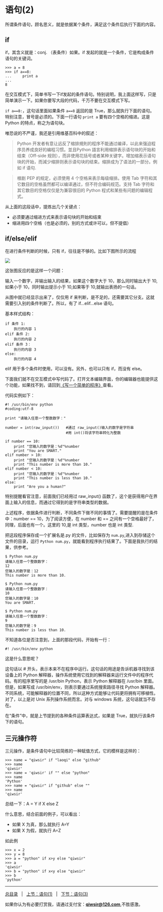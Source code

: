 # 语句(2)

所谓条件语句，顾名思义，就是依据某个条件，满足这个条件后执行下面的内容。

## if

if，其含义就是：conj. （表条件）如果。if 发起的就是一个条件，它是构成条件语句的关键词。

    >>> a = 8
    >>> if a==8:
    ...     print a
    ... 
    8

在交互模式下，简单书写一下if发起的条件语句。特别说明，我上面这样写，只是简单演示一下。如果你要写大段的代码，千万不要在交互模式下写。

`if a==8:`，这句话里面如果条件 `a==8` 返回的是 True，那么就执行下面的语句。特别注意，冒号是必须的。下面一行语句 `print a` 要有四个空格的缩进。这是 Python 的特点，称之为语句块。

唯恐说的不严谨，我还是引用维基百科中的叙述：

>Python 开发者有意让远反了缩排規則的程序不能通过编译，以此来强迫程序员养成良好的编程习惯。並且Python 語言利用缩排表示语句块的开始和结束（Off-side 规则），而非使用花括号或者某种关键字。增加缩表示语句块的开始，而減少缩排则表示语句块的结束。缩排成为了语法的一部分。例如 if 语句.

>根剧 PEP 的规定，必须使用 4 个空格来表示每级缩排。使用 Tab 字符和其它数目的空格虽然都可以编译通过，但不符合编码规范。支持 Tab 字符和其它数目的空格仅仅是为兼容很旧的 Python 程式和某些有问题的编辑程式。

从上面的这段话中，提炼出几个关键点：

- 必须要通过缩进方式来表示语句块的开始和结束
- 缩进用四个空格（也是必须的，别的方式或许可以，但不提倡）

## if/else/elif

在进行条件判断的时候，只有 if，往往是不够的。比如下图所示的流程

![](./1images/12201.png)

这张图反应的是这样一个问题：

输入一个数字，并输出输入的结果，如果这个数字大于 10，那么同时输出大于 10,如果小于 10，同时输出提示小于 10,如果等于 10,就输出表扬的一句话。

从图中就已经显示出来了，仅仅用 if 来判断，是不足的，还需要其它分支。这就需要引入别的条件判断了。所以，有了 if...elif...else 语句。

基本样式结构：

    if 条件 1:
        执行的内容 1
    elif 条件 2:
        执行的内容 2
    elif 条件 3：
        执行的内容 3
    else:
        执行的内容 4

elif 用于多个条件时使用，可以没有。另外，也可以只有 if，而没有 else。

下面我们就不在交互模式中写代码了。打开文本编辑界面，你的编辑器也能提供这个功能，如果找不到，请回到[《写一个简单的程序》](./105.md)查看。

代码实例如下：
    
	#! /usr/bin/env python
	#coding:utf-8
	
	print "请输入任意一个整数数字："
	
	number = int(raw_input())   #通过 raw_input()输入的数字是字符串
	                            #用 int()将该字符串转化为整数
	
	if number == 10:
	    print "您输入的数字是：%d"%number
	    print "You are SMART."
	elif number > 10:
	    print "您输入的数字是：%d"%number
	    print "This number is more than 10."
	elif number < 10:
	    print "您输入的数字是：%d"%number
	    print "This number is less than 10."
	else:
	    print "Are you a human?"    
    
特别提醒看官注意，前面我们已经用过 raw_input() 函数了，这个是获得用户在界面上输入的信息，而通过它得到的是字符串类型的数据。

上述程序，依据条件进行判断，不同条件下做不同的事情了。需要提醒的是在条件中：number == 10，为了阅读方便，在 number 和 == 之间有一个空格最好了，同理，后面也有一个。这里的 10,是 int 类型，number 也是 int 类型.

把这段程序保存成一个扩展名是.py 的文件，比如保存为 `num.py`,进入到存储这个文件的目录，运行 `Python num.py`，就能看到程序执行结果了。下面是我执行的结果，供参考。

    $ Python num.py
    请输入任意一个整数数字：
    12 
    您输入的数字是：12
    This number is more than 10.

    $ Python num.py
    请输入任意一个整数数字：
    10
    您输入的数字是：10
    You are SMART.

    $ Python num.py
    请输入任意一个整数数字：
    9
    您输入的数字是：9
    This number is less than 10.

不知道各位是否注意到，上面的那段代码，开始有一行：

	#! /usr/bin/env python

这是什么意思呢？

这句话以 # 开头，表示本来不在程序中运行。这句话的用途是告诉机器寻找到该设备上的 Python 解释器，操作系统使用它找到的解释器来运行文件中的程序代码。有的程序里写的是 /usr/bin Python，表示 Python 解释器在 /usr/bin 里面。但是，如果写成 /usr/bin/env，则表示要通过系统搜索路径寻找 Python 解释器。不同系统，可能解释器的位置不同，所以这种方式能够让代码更将拥有可移植性。对了，以上是对 Unix 系列操作系统而言。对与 windows 系统，这句话就当不存在。

在“条件”中，就是上节提到的各种条件运算表达式，如果是 True，就执行该条件下的语句。

## 三元操作符

三元操作，是条件语句中比较简练的一种赋值方式，它的模样是这样的：

    >>> name = "qiwsir" if "laoqi" else "github"
    >>> name
    'qiwsir'
    >>> name = 'qiwsir' if "" else "python"
    >>> name
    'Python'
    >>> name = "qiwsir" if "github" else ""
    >>> name
    'qiwsir'

总结一下：A = Y if X else Z

什么意思，结合前面的例子，可以看出：

- 如果 X 为真，那么就执行 A=Y
- 如果 X 为假，就执行 A=Z

如此例

    >>> x = 2
    >>> y = 8
    >>> a = "python" if x>y else "qiwsir"
    >>> a
    'qiwsir'
    >>> b = "python" if x<y else "qiwsir"
    >>> b
    'python'

------

[总目录](./index.md)&nbsp;&nbsp;&nbsp;|&nbsp;&nbsp;&nbsp;[上节：语句(1)](./121.md)&nbsp;&nbsp;&nbsp;|&nbsp;&nbsp;&nbsp;[下节：语句(3)](./123.md)

如果你认为有必要打赏我，请通过支付宝：**qiwsir@126.com**,不胜感激。